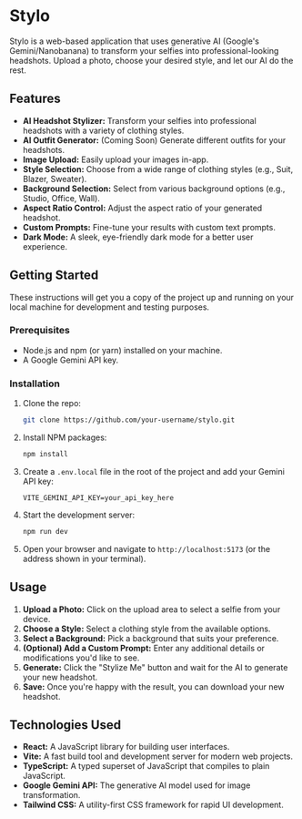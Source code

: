 # Stylo

Stylo is a web-based application that uses generative AI (Google's Gemini/Nanobanana) to transform your selfies into professional-looking headshots. Upload a photo, choose your desired style, and let our AI do the rest.

## Features

*   **AI Headshot Stylizer:** Transform your selfies into professional headshots with a variety of clothing styles.
*   **AI Outfit Generator:** (Coming Soon) Generate different outfits for your headshots.
*   **Image Upload:** Easily upload your images in-app.
*   **Style Selection:** Choose from a wide range of clothing styles (e.g., Suit, Blazer, Sweater).
*   **Background Selection:** Select from various background options (e.g., Studio, Office, Wall).
*   **Aspect Ratio Control:** Adjust the aspect ratio of your generated headshot.
*   **Custom Prompts:** Fine-tune your results with custom text prompts.
*   **Dark Mode:** A sleek, eye-friendly dark mode for a better user experience.

## Getting Started

These instructions will get you a copy of the project up and running on your local machine for development and testing purposes.

### Prerequisites

*   Node.js and npm (or yarn) installed on your machine.
*   A Google Gemini API key.

### Installation

1.  Clone the repo:
    ```sh
    git clone https://github.com/your-username/stylo.git
    ```
2.  Install NPM packages:
    ```sh
    npm install
    ```
3.  Create a `.env.local` file in the root of the project and add your Gemini API key:
    ```
    VITE_GEMINI_API_KEY=your_api_key_here
    ```
4.  Start the development server:
    ```sh
    npm run dev
    ```
5.  Open your browser and navigate to `http://localhost:5173` (or the address shown in your terminal).

## Usage

1.  **Upload a Photo:** Click on the upload area to select a selfie from your device.
2.  **Choose a Style:** Select a clothing style from the available options.
3.  **Select a Background:** Pick a background that suits your preference.
4.  **(Optional) Add a Custom Prompt:** Enter any additional details or modifications you'd like to see.
5.  **Generate:** Click the "Stylize Me" button and wait for the AI to generate your new headshot.
6.  **Save:** Once you're happy with the result, you can download your new headshot.

## Technologies Used

*   **React:** A JavaScript library for building user interfaces.
*   **Vite:** A fast build tool and development server for modern web projects.
*   **TypeScript:** A typed superset of JavaScript that compiles to plain JavaScript.
*   **Google Gemini API:** The generative AI model used for image transformation.
*   **Tailwind CSS:** A utility-first CSS framework for rapid UI development.
